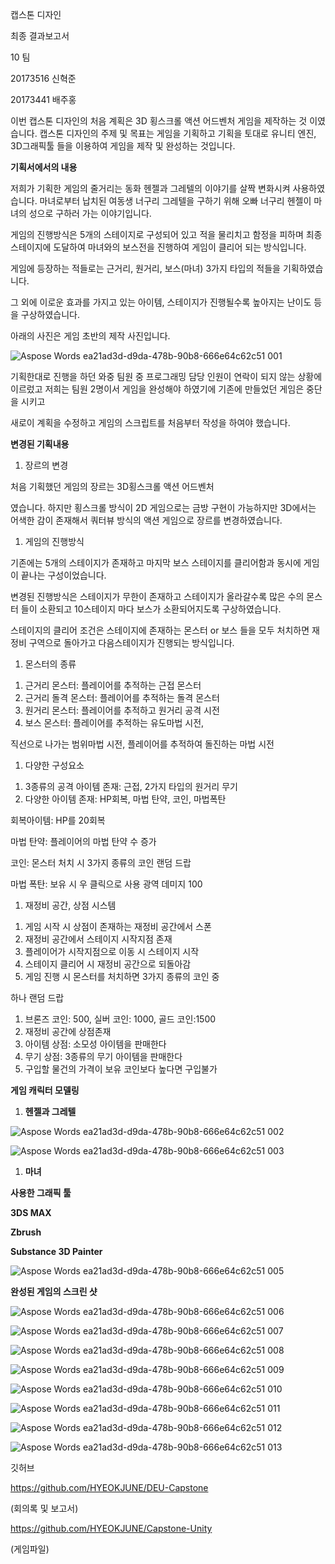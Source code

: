 ﻿캡스톤 디자인

최종 결과보고서







10 팀

20173516 신혁준

20173441 배주홍


이번 캡스톤 디자인의 처음 계획은 3D 횡스크롤 액션 어드벤처 게임을 제작하는 것 이였습니다. 캡스톤 디자인의 주제 및 목표는 게임을 기획하고 기획을 토대로 유니티 엔진, 3D그래픽툴 들을 이용하여 게임을 제작 및 완성하는 것입니다.

**기획서에서의 내용**

저희가 기획한 게임의 줄거리는 동화 헨젤과 그레텔의 이야기를 살짝 변화시켜 사용하였습니다. 마녀로부터 납치된 여동생 너구리 그레텔을 구하기 위해 오빠 너구리 헨젤이 마녀의 성으로 구하러 가는 이야기입니다.

게임의 진행방식은 5개의 스테이지로 구성되어 있고 적을 물리치고 함정을 피하며 최종스테이지에 도달하여 마녀와의 보스전을 진행하여 게임이 클리어 되는 방식입니다.

게임에 등장하는 적들로는 근거리, 원거리, 보스(마녀) 3가지 타입의 적들을 기획하였습니다.

그 외에 이로운 효과를 가지고 있는 아이템, 스테이지가 진행될수록 높아지는 난이도 등을 구상하였습니다.

아래의 사진은 게임 초반의 제작 사진입니다.

![Aspose Words ea21ad3d-d9da-478b-90b8-666e64c62c51 001](https://user-images.githubusercontent.com/70642981/208449296-03da4423-80a8-4fd9-b784-55b018924f7b.png)


기획한대로 진행을 하던 와중 팀원 중 프로그래밍 담당 인원이 연락이 되지 않는 상황에 이르렀고 저희는 팀원 2명이서 게임을 완성해야 하였기에 기존에 만들었던 게임은 중단을 시키고

새로이 계획을 수정하고 게임의 스크립트를 처음부터 작성을 하여야 했습니다.

**변경된 기획내용**

1. 장르의 변경

처음 기획했던 게임의 장르는 3D횡스크롤 액션 어드벤처

였습니다. 하지만 횡스크롤 방식이 2D 게임으로는 금방 구현이 가능하지만 3D에서는 어색한 감이 존재해서 쿼터뷰 방식의 액션 게임으로 장르를 변경하였습니다.

1. 게임의 진행방식

기존에는 5개의 스테이지가 존재하고 마지막 보스 스테이지를 클리어함과 동시에 게임이 끝나는 구성이었습니다.

변경된 진행방식은 스테이지가 무한이 존재하고 스테이지가 올라갈수록 많은 수의 몬스터 들이 소환되고 10스테이지 마다 보스가 소환되어지도록 구상하였습니다.

스테이지의 클리어 조건은 스테이지에 존재하는 몬스터 or 보스 들을 모두 처치하면 재정비 구역으로 돌아가고 다음스테이지가 진행되는 방식입니다.

1. 몬스터의 종류
1) 근거리 몬스터: 플레이어를 추적하는 근접 몬스터
1) 근거리 돌격 몬스터: 플레이어를 추적하는 돌격 몬스터
1) 원거리 몬스터: 플레이어를 추적하고 원거리 공격 시전
1) 보스 몬스터: 플레이어를 추적하는 유도마법 시전,

직선으로 나가는 범위마법 시전, 플레이어를 추적하여 돌진하는 마법 시전

1. 다양한 구성요소
1) 3종류의 공격 아이템 존재: 근접, 2가지 타입의 원거리 무기
1) 다양한 아이템 존재: HP회복, 마법 탄약, 코인, 마법폭탄

회복아이템: HP를 20회복

마법 탄약: 플레이어의 마법 탄약 수 증가

코인: 몬스터 처치 시 3가지 종류의 코인 랜덤 드랍

마법 폭탄: 보유 시 우 클릭으로 사용 광역 데미지 100

1. 재정비 공간, 상점 시스템
1) 게임 시작 시 상점이 존재하는 재정비 공간에서 스폰
1) 재정비 공간에서 스테이지 시작지점 존재
1) 플레이어가 시작지점으로 이동 시 스테이지 시작
1) 스테이지 클리어 시 재정비 공간으로 되돌아감
1) 게임 진행 시 몬스터를 처치하면 3가지 종류의 코인 중

하나 랜덤 드랍

1) 브론즈 코인: 500, 실버 코인: 1000, 골드 코인:1500
1) 재정비 공간에 상점존재
1) 아이템 상점: 소모성 아이템을 판매한다
1) 무기 상점: 3종류의 무기 아이템을 판매한다
1) 구입할 물건의 가격이 보유 코인보다 높다면 구입불가

**게임 캐릭터 모델링**

1. **헨젤과 그레텔**

![Aspose Words ea21ad3d-d9da-478b-90b8-666e64c62c51 002](https://user-images.githubusercontent.com/70642981/208449379-7d58f8f1-64af-4019-81e6-bb4df7d0cd8d.png)

![Aspose Words ea21ad3d-d9da-478b-90b8-666e64c62c51 003](https://user-images.githubusercontent.com/70642981/208449399-4af29217-14ba-448e-a1de-c1828508053d.png)

1. **마녀**

**사용한 그래픽 툴**

**3DS MAX**

**Zbrush**

**Substance 3D Painter**

![Aspose Words ea21ad3d-d9da-478b-90b8-666e64c62c51 005](https://user-images.githubusercontent.com/70642981/208449457-4108fd3a-3130-4e39-9a0f-f71d1bcc6e73.png)

**완성된 게임의 스크린 샷**

![Aspose Words ea21ad3d-d9da-478b-90b8-666e64c62c51 006](https://user-images.githubusercontent.com/70642981/208449534-d2944238-01ad-4638-984c-301757dd870b.png)

![Aspose Words ea21ad3d-d9da-478b-90b8-666e64c62c51 007](https://user-images.githubusercontent.com/70642981/208449571-eb9def6e-5315-422d-9078-0766e161e167.png)

![Aspose Words ea21ad3d-d9da-478b-90b8-666e64c62c51 008](https://user-images.githubusercontent.com/70642981/208449597-8711a426-7d50-46df-9e47-be1ec41b3eb7.png)

![Aspose Words ea21ad3d-d9da-478b-90b8-666e64c62c51 009](https://user-images.githubusercontent.com/70642981/208449626-b40fba9d-446c-4e3c-9b9d-7a6aa6a0d8fb.png)

![Aspose Words ea21ad3d-d9da-478b-90b8-666e64c62c51 010](https://user-images.githubusercontent.com/70642981/208449648-044c9bce-5b42-410e-bf23-d27721c5ad4a.png)

![Aspose Words ea21ad3d-d9da-478b-90b8-666e64c62c51 011](https://user-images.githubusercontent.com/70642981/208449666-0315a351-b760-484e-b199-65dd6d289cab.png)

![Aspose Words ea21ad3d-d9da-478b-90b8-666e64c62c51 012](https://user-images.githubusercontent.com/70642981/208449707-5de8b900-e4a8-4c21-93a8-60f24b97cacb.png)

![Aspose Words ea21ad3d-d9da-478b-90b8-666e64c62c51 013](https://user-images.githubusercontent.com/70642981/208449746-70842625-3286-4966-b566-9cb55b4562e0.png)


깃허브

<https://github.com/HYEOKJUNE/DEU-Capstone>

(회의록 및 보고서)

<https://github.com/HYEOKJUNE/Capstone-Unity>

(게임파일)
